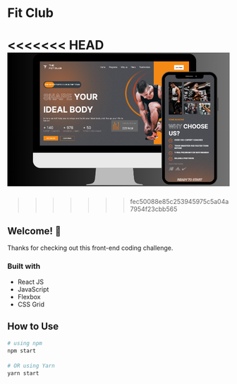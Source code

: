 # Fit Club

<<<<<<< HEAD
![Design WEB and Mobile](./src/gym-app.png)
=======

>>>>>>> fec50088e85c253945975c5a04a7954f23cbb565


## Welcome! 👋
Thanks for checking out this front-end coding challenge.


### Built with

- React JS
- JavaScript
- Flexbox
- CSS Grid


## How to Use

```bash
# using npm
npm start

# OR using Yarn
yarn start
```

